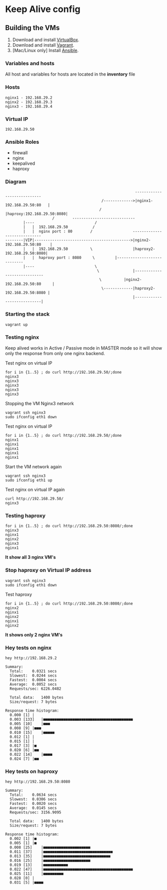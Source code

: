 # Keep Alive config

## Building the VMs

  1. Download and install [VirtualBox](https://www.virtualbox.org/wiki/Downloads).
  2. Download and install [Vagrant](http://www.vagrantup.com/downloads.html).
  3. [Mac/Linux only] Install [Ansible](http://docs.ansible.com/ansible/latest/intro_installation.html).
   

### Variables and hosts
All host and variables for hosts are located in the **inventory** file



### Hosts
```
nginx1 - 192.168.29.2
nginx2 - 192.168.29.3
nginx3 - 192.168.29.4
```

### Virtual IP
```
192.168.29.50
```

### Ansible Roles 
* firewall
* nginx 
* keepalived
* haproxy

### Diagram
```
                                                          ----------------------------
                                           /------------->|nginx1-192.168.29.50:80   |
                                          /               |haproxy:192.168.29.50:8080|
					 /		  ----------------------------
        |----                           /
        |   |  192.168.29.50           /                
        |   |  nginx port : 80        /                  -----------------------------
--------|VIP|------------------------------------------->|nginx2-192.168.29.50:80    |                
        |   |  192.168.29.50          \                  |haproxy2-192.168.29.50:8080|
        |   |  haproxy port : 8080     \		 |----------------------------
        |----                           \
                                         \               |-----------------------------
                                          \	         |nginx2-192.168.29.50:80     |
                                           \-------------|haproxy2-192.168.29.50:8080 |
                                                         |----------------------------|
```
### Starting the stack
```
vagrant up
```

### Testing nginx
Keep alived works in Active / Passive mode in MASTER mode so it will show only the response from only one nginx backend.

Test nginx on virtual IP
```
for i in {1..5} ; do curl http://192.168.29.50/;done
nginx3
nginx3
nginx3
nginx3
nginx3
```
Stopping the VM Nginx3 network
```
vagrant ssh nginx3
sudo ifconfig eth1 down
```
Test nginx on virtual IP
```
for i in {1..5} ; do curl http://192.168.29.50/;done
nginx1
nginx1
nginx1
nginx1
nginx1
```
Start the VM network again
```
vagrant ssh nginx3
sudo ifconfig eth1 up
```
Test nginx on virtual IP again
```
curl http://192.168.29.50/
nginx3
```
### Testing haproxy
```
for i in {1..5} ; do curl http://192.168.29.50:8080/;done
nginx3
nginx1
nginx2
nginx3
nginx1
```
**It show all 3 nginx VM's**


### Stop haproxy on Virtual IP address 
```
vagrant ssh nginx3
sudo ifconfig eth1 down
```
Test haproxy 
```
for i in {1..5} ; do curl http://192.168.29.50:8080/;done
nginx2
nginx1
nginx2
nginx1
nginx2
```
**It shows only 2 nginx VM's**


### Hey tests on nginx
```
hey http://192.168.29.2

Summary:
  Total:	0.0321 secs
  Slowest:	0.0244 secs
  Fastest:	0.0004 secs
  Average:	0.0052 secs
  Requests/sec:	6226.0482
  
  Total data:	1400 bytes
  Size/request:	7 bytes

Response time histogram:
  0.000 [1]	|
  0.003 [133]	|■■■■■■■■■■■■■■■■■■■■■■■■■■■■■■■■■■■■■■■■
  0.005 [10]	|■■■
  0.008 [9]	|■■■
  0.010 [15]	|■■■■■
  0.012 [1]	|
  0.015 [1]	|
  0.017 [3]	|■
  0.020 [6]	|■■
  0.022 [14]	|■■■■
  0.024 [7]	|■■
```

### Hey tests on haproxy
```
hey http://192.168.29.50:8080

Summary:
  Total:	0.0634 secs
  Slowest:	0.0306 secs
  Fastest:	0.0020 secs
  Average:	0.0145 secs
  Requests/sec:	3156.9095
  
  Total data:	1400 bytes
  Size/request:	7 bytes

Response time histogram:
  0.002 [1]	|■
  0.005 [1]	|■
  0.008 [25]	|■■■■■■■■■■■■■■■■■■■■■
  0.011 [37]	|■■■■■■■■■■■■■■■■■■■■■■■■■■■■■■■
  0.013 [35]	|■■■■■■■■■■■■■■■■■■■■■■■■■■■■■■
  0.016 [25]	|■■■■■■■■■■■■■■■■■■■■■
  0.019 [13]	|■■■■■■■■■■■
  0.022 [47]	|■■■■■■■■■■■■■■■■■■■■■■■■■■■■■■■■■■■■■■■■
  0.025 [11]	|■■■■■■■■■
  0.028 [0]	|
  0.031 [5]	|■■■■

```
